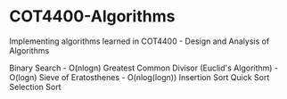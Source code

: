 # COT4400-Algorithms
 Implementing algorithms learned in COT4400 - Design and Analysis of Algorithms

 Binary Search - O(nlogn)
 Greatest Common Divisor (Euclid's Algorithm) - O(logn)
 Sieve of Eratosthenes - O(nlog(logn))
 Insertion Sort
 Quick Sort
 Selection Sort
